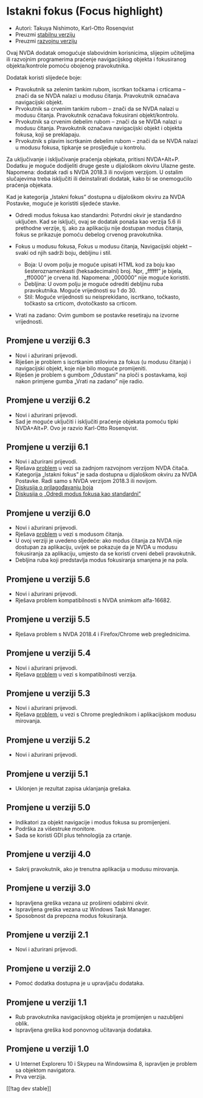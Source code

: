 # Istakni fokus (Focus highlight) #

* Autori: Takuya Nishimoto, Karl-Otto Rosenqvist
* Preuzmi [stabilnu verziju][2]
* Preuzmi [razvojnu verziju][1]

Ovaj NVDA dodatak omogućuje slabovidnim korisnicima, slijepim učiteljima ili
razvojnim programerima praćenje navigacijskog objekta i fokusiranog
objekta/kontrole pomoću obojenog pravokutnika.

Dodatak koristi slijedeće boje:

* Pravokutnik sa zelenim tankim rubom, iscrtkan točkama i crticama – znači
  da se NVDA nalazi u modusu čitanja. Pravokutnik označava navigacijski
  objekt.
* Prvokutnik sa crvenim tankim rubom – znači da se NVDA nalazi u modusu
  čitanja. Pravokutnik označava fokusirani objekt/kontrolu.
* Prvokutnik sa crvenim debelim rubom – znači da se NVDA nalazi u modusu
  čitanja. Pravokutnik označava navigacijski objekt i objekta fokusa, koji
  se preklapaju.
* Prvokutnik s plavim iscrtkanim debelim rubom – znači da se NVDA nalazi u
  modusu fokusa, tipkanje se prosljeđuje u kontrolu.

Za uključivanje i isključivanje praćenja objekata, pritisni
NVDA+Alt+P. Dodatku je moguće dodijeliti druge geste u dijaloškom okviru
Ulazne geste. Napomena: dodatak radi s NVDA 2018.3 ili novijom verzijom. U
ostalim slučajevima treba isključiti ili deinstalirati dodatak, kako bi se
onemogućilo praćenja objekata.

Kad je kategorija „Istakni fokus” dostupna u dijaloškom okviru za NVDA
Postavke, moguće je koristiti sljedeće stavke.

* Odredi modus fokusa kao standardni: Potvrdni okvir je standardno
  uključen. Kad se isključi, ovaj se dodatak ponaša kao verzija 5.6 ili
  prethodne verzije, tj. ako za aplikaciju nije dostupan modus čitanja,
  fokus se prikazuje pomoću debelog crvenog pravokutnika.
* Fokus u modusu fokusa, Fokus u modusu čitanja, Navigacijski objekt – svaki
  od njih sadrži boju, debljinu i stil.

    * Boja: U ovom polju je moguće upisati HTML kod za boju kao
      šesteroznamenkasti (heksadecimalni) broj. Npr, „ffffff” je bijela,
      „ff0000” je crvena itd. Napomena: „000000” nije moguće koristiti.
    * Debljina: U ovom polju je moguće odrediti debljinu ruba
      pravokutnika. Moguće vrijednosti su 1 do 30.
    * Stil: Moguće vrijednosti su neisprekidano, iscrtkano, točkasto,
      točkasto sa crticom, dvotočkasto sa crticom.

* Vrati na zadano: Ovim gumbom se postavke resetiraju na izvorne
  vrijednosti.

## Promjene u verziji 6.3 ##

* Novi i ažurirani prijevodi.
* Riješen je problem s iscrtkanim stilovima za fokus (u modusu čitanja) i
  navigacijski objekt, koje nije bilo moguće promijeniti.
* Riješen je problem s gumbom „Odustani” na ploči s postavkama, koji nakon
  primjene gumba „Vrati na zadano” nije radio.

## Promjene u verziji 6.2 ##

* Novi i ažurirani prijevodi.
* Sad je moguće uključiti i isključiti praćenje objekata pomoću tipki
  NVDA+Alt+P. Ovo je razvio Karl-Otto Rosenqvist.

## Promjene u verziji 6.1 ##

* Novi i ažurirani prijevodi.
* Rješava [problem](https://github.com/nvdajp/focusHighlight/issues/14) u
  vezi sa zadnjom razvojnom verzijom NVDA čitača.
* Kategorija „Istakni fokus” je sada dostupna u dijaloškom okviru za NVDA
  Postavke. Radi samo s NVDA verzijom 2018.3 ili novijom.
* [Diskusija o prilagođavanju
  boja](https://github.com/nvdajp/focusHighlight/issues/3)
* [Diskusija o „Odredi modus fokusa kao
  standardni”](https://github.com/nvdajp/focusHighlight/issues/13)

## Promjene u verziji 6.0 ##

* Novi i ažurirani prijevodi.
* Rješava [problem](https://github.com/nvdajp/focusHighlight/issues/13) u
  vezi s modusom čitanja.
* U ovoj verziji je uvedeno sljedeće: ako modus čitanja za NVDA nije
  dostupan za aplikaciju, uvijek se pokazuje da je NVDA u modusu fokusiranja
  za aplikaciju, umjesto da se koristi crveni debeli pravokutnik.
* Debljina ruba koji predstavlja modus fokusiranja smanjena je na pola.

## Promjene u verziji 5.6 ##

* Novi i ažurirani prijevodi.
* Rješava problem kompatibilnosti s NVDA snimkom alfa-16682.

## Promjene u verziji 5.5 ##

* Rješava problem s NVDA 2018.4 i Firefox/Chrome web preglednicima.

## Promjene u verziji 5.4 ##

* Novi i ažurirani prijevodi.
* Rješava [problem](https://github.com/nvdajp/focusHighlight/issues/11) u
  vezi s kompatibilnosti verzija.

## Promjene u verziji 5.3 ##

* Novi i ažurirani prijevodi.
* Rješava [problem](https://github.com/nvdajp/focusHighlight/issues/10), u
  vezi s Chrome preglednikom i aplikacijskom modusu mirovanja.

## Promjene u verziji 5.2 ##

* Novi i ažurirani prijevodi.

## Promjene u verziji 5.1 ##

* Uklonjen je rezultat zapisa uklanjanja grešaka.

## Promjene u verziji 5.0 ##

* Indikatori za objekt navigacije i modus fokusa su promijenjeni.
* Podrška za višestruke monitore.
* Sada se koristi GDI plus tehnologija za crtanje.

## Promjene u verziji 4.0 ##

* Sakrij pravokutnik, ako je trenutna aplikacija u modusu mirovanja.

## Promjene u verziji 3.0 ##

* Ispravljena greška vezana uz prošireni odabirni okvir.
* Ispravljena greška vezana uz Windows Task Manager.
* Sposobnost da prepozna modus fokusiranja.

## Promjene u verziji 2.1 ##

* Novi i ažurirani prijevodi.

## Promjene u verziji 2.0 ##

* Pomoć dodatka dostupna je u upravljaču dodataka.

## Promjene u verziji 1.1 ##

* Rub pravokutnika navigacijskog objekta je promijenjen u nazubljeni oblik.
* Ispravljena greška kod ponovnog učitavanja dodataka.

## Promjene u verziji 1.0 ##

* U Internet Exploreru 10 i Skypeu na Windowsima 8, ispravljen je problem sa
  objektom navigatora.
* Prva verzija.

[[!tag dev stable]]

[1]: https://addons.nvda-project.org/files/get.php?file=fh-dev

[2]: https://addons.nvda-project.org/files/get.php?file=fh
